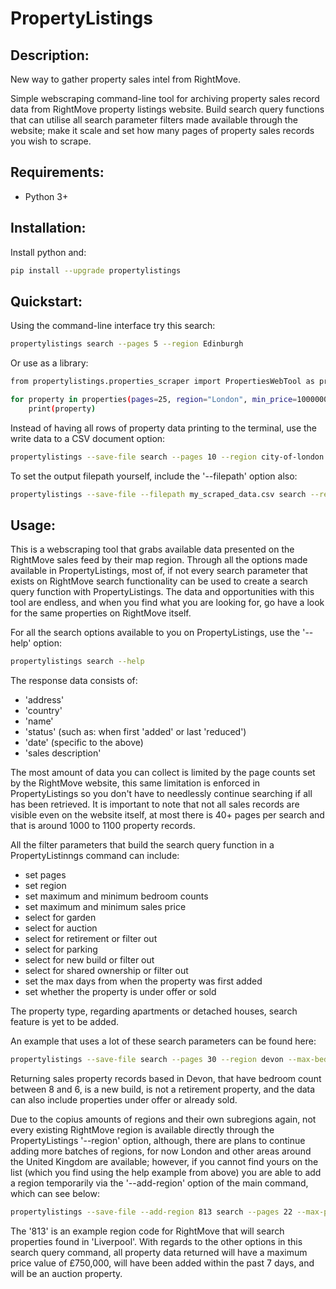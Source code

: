 # PropertyListings

## Description:

New way to gather property sales intel from RightMove.

Simple webscraping command-line tool for archiving property sales record data from RightMove property listings website. Build search query functions that can utilise all search parameter filters made available through the website; make it scale and set how many pages of property sales records you wish to scrape.

## Requirements:

- Python 3+

## Installation:

Install python and:

```sh
pip install --upgrade propertylistings
```

## Quickstart:

Using the command-line interface try this search:

```sh
propertylistings search --pages 5 --region Edinburgh
```

Or use as a library:

```sh
from propertylistings.properties_scraper import PropertiesWebTool as properties

for property in properties(pages=25, region="London", min_price=1000000, garden=True, parking=True):
    print(property)
```

Instead of having all rows of property data printing to the terminal, use the write data to a CSV document option:

```sh
propertylistings --save-file search --pages 10 --region city-of-london --max-price 600000 --min-beds 2 --max-beds 3
```

To set the output filepath yourself, include the '--filepath' option also:

```sh
propertylistings --save-file --filepath my_scraped_data.csv search --region Cardiff
```


## Usage:

This is a webscraping tool that grabs available data presented on the RightMove sales feed by their map region. Through all the options made available in PropertyListings, most of, if not every search parameter that exists on RightMove search functionality can be used to create a search query function with PropertyListings. The data and opportunities with this tool are endless, and when you find what you are looking for, go have a look for the same properties on RightMove itself.

For all the search options available to you on PropertyListings, use the '--help' option:

```sh
propertylistings search --help
```

The response data consists of:
- 'address'
- 'country'
- 'name'
- 'status' (such as: when first 'added' or last 'reduced')
- 'date' (specific to the above)
- 'sales description'

The most amount of data you can collect is limited by the page counts set by the RightMove website, this same limitation is enforced in PropertyListings so you don't have to needlessly continue searching if all has been retrieved. It is important to note that not all sales records are visible even on the website itself, at most there is 40+ pages per search and that is around 1000 to 1100 property records.

All the filter parameters that build the search query function in a PropertyListinngs command can include:
- set pages
- set region
- set maximum and minimum bedroom counts
- set maximum and minimum sales price
- select for garden
- select for auction
- select for retirement or filter out
- select for parking
- select for new build or filter out
- select for shared ownership or filter out
- set the max days from when the property was first added
- set whether the property is under offer or sold

The property type, regarding apartments or detached houses, search feature is yet to be added.

An example that uses a lot of these search parameters can be found here:

```sh
propertylistings --save-file search --pages 30 --region devon --max-beds 8 --min-beds 6 --new-home, --no-retirement --offer-sold
```

Returning sales property records based in Devon, that have bedroom count between 8 and 6, is a new build, is not a retirement property, and the data can also include properties under offer or already sold.

Due to the copius amounts of regions and their own subregions again, not every existing RightMove region is available directly through the PropertyListings '--region' option, although, there are plans to continue adding more batches of regions, for now London and other areas around the United Kingdom are available; however, if you cannot find yours on the list (which you find using the help example from above) you are able to add a region temporarily via the '--add-region' option of the main command, which can see below:

```sh
propertylistings --save-file --add-region 813 search --pages 22 --max-price 750000 --max-days 7 --auction
```

The '813' is an example region code for RightMove that will search properties found in 'Liverpool'. With regards to the other options in this search query command, all property data returned will have a maximum price value of £750,000, will have been added within the past 7 days, and will be an auction property.
